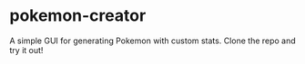 # pokemon-creator
A simple GUI for generating Pokemon with custom stats. Clone the repo and try it out!
